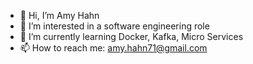 - 👋 Hi, I’m Amy Hahn
- 👀 I’m interested in a software engineering role
- 🌱 I’m currently learning Docker, Kafka, Micro Services
- 📫 How to reach me:  amy.hahn71@gmail.com

<!---
amyahahn/amyahahn is a ✨ special ✨ repository because its `README.md` (this file) appears on your GitHub profile.
You can click the Preview link to take a look at your changes.
--->
